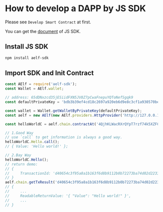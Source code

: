 # How to develop a DAPP by JS SDK

Please see `Develop Smart Contract` at first.

You can get the [document](https://github.com/AElfProject/aelf-sdk.js) of JS SDK.

## Install JS SDK

```bash
npm install aelf-sdk
```

## Import SDK and Init Contract

```js
const AElf = require('aelf-sdk');
const Wallet = AElf.wallet;

// address: 65dDNxzcd35jESiidFXN5JV8Z7pCwaFnepuYQToNefSgqk9
const defaultPrivateKey = 'bdb3b39ef4cd18c2697a920eb6d9e8c3cf1a930570beb37d04fb52400092c42b';

const wallet = Wallet.getWalletByPrivateKey(defaultPrivateKey);
const aelf = new AElf(new AElf.providers.HttpProvider('http://127.0.0.1:1728/chain'));

const helloWorldC = aelf.chain.contractAt('4QjhKLWacRXrQYpT7rzf74k5XZFCx8yF3X7FXbzKD4wwEo6', wallet);

// 1.Good Way
// use `call` to get information is always a good way.
helloWorldC.Hello.call();
// { Value: 'Hello world!' };

// 2.Bay Way
helloWorldC.Hello();
// return demo:
// {
//     TransactionId: 'd40654c3f95a8a1b163f6d8b9112b0b72273ba74d02d2233b0c869db3847e35a'
// }
aelf.chain.getTxResult('d40654c3f95a8a1b163f6d8b9112b0b72273ba74d02d2233b0c869db3847e35a');
// {
//     ...
//     ReadableReturnValue: '{ "Value": "Hello world!" }',
//     ...
// }